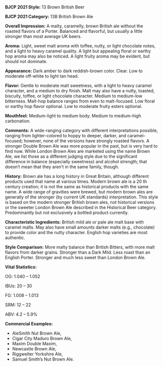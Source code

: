 <b>BJCP 2021 Style:</b> 13 Brown British Beer

<b>BJCP 2021 Category:</b> 13B British Brown Ale

<b>Overall Impression:</b> A malty, caramelly, brown British ale
without the roasted flavors of a Porter. Balanced and flavorful,
but usually a little stronger than most average UK beers.

<b>Aroma:</b> Light, sweet malt aroma with toffee, nutty, or light
chocolate notes, and a light to heavy caramel quality. A light
but appealing floral or earthy hop aroma may also be noticed. A
light fruity aroma may be evident, but should not dominate.

<b>Appearance:</b> Dark amber to dark reddish-brown color. Clear.
Low to moderate off-white to light tan head.

<b>Flavor:</b> Gentle to moderate malt sweetness, with a light to
heavy caramel character, and a medium to dry finish. Malt may
also have a nutty, toasted, biscuity, toffee, or light chocolate
character. Medium to medium-low bitterness. Malt-hop
balance ranges from even to malt-focused. Low floral or earthy
hop flavor optional. Low to moderate fruity esters optional.

<b>Mouthfeel:</b> Medium-light to medium body. Medium to
medium-high carbonation.

<b>Comments:</b> A wide-ranging category with different
interpretations possible, ranging from lighter-colored to hoppy
to deeper, darker, and caramel-focused; however, none of the
versions have strongly roasted flavors. A stronger Double
Brown Ale was more popular in the past, but is very hard to
find now. While London Brown Ales are marketed using the
name Brown Ale, we list those as a different judging style due
to the significant difference in balance (especially sweetness)
and alcohol strength; that doesn’t mean that they aren’t in the
same family, though.

<b>History:</b> Brown ale has a long history in Great Britain,
although different products used that name at various times.
Modern brown ale is a 20 th century creation; it is not the same
as historical products with the same name. A wide range of
gravities were brewed, but modern brown ales are generally of
the stronger (by current UK standards) interpretation. This
style is based on the modern stronger British brown ales, not
historical versions or the sweeter London Brown Ale described
in the Historical Beer category. Predominantly but not
exclusively a bottled product currently.

<b>Characteristic Ingredients:</b> British mild ale or pale ale malt
base with caramel malts. May also have small amounts darker
malts (e.g., chocolate) to provide color and the nutty character.
English hop varieties are most authentic.

<b>Style Comparison:</b> More malty balance than British Bitters,
with more malt flavors from darker grains. Stronger than a
Dark Mild. Less roast than an English Porter. Stronger and
much less sweet than London Brown Ale.

<b>Vital Statistics:</b>

OG: 1.040 – 1.052

IBUs: 20 – 30

FG: 1.008 – 1.013

SRM: 12 – 22

ABV: 4.2 – 5.9%

<b>Commercial Examples:</b>
- AleSmith Nut Brown Ale,
- Cigar City Maduro Brown Ale,
- Maxim Double Maxim,
- Newcastle Brown Ale,
- Riggwelter Yorkshire Ale,
- Samuel Smith’s Nut Brown Ale.

